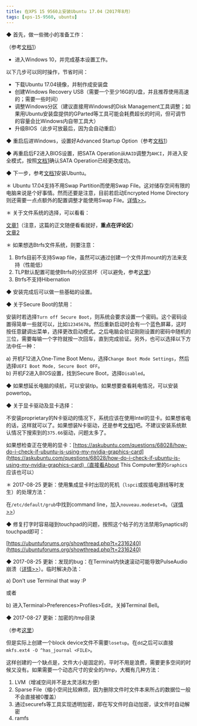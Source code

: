 ```yaml
---
title: 在XPS 15 9560上安装Ubuntu 17.04（2017年8月）
tags: [xps-15-9560, ubuntu]
---
```


◆ 首先，做一些微小的准备工作：

（参考[文档1][rcasero]）

* 进入Windows 10，并完成基本设置工作。

以下几步可以同时操作，节省时间：

* 下载Ubuntu 17.04镜像，并制作成安装盘
* 创建Windows Recovery USB（需要一个至少16G的U盘，并且推荐使用高速的；需要一些时间）
* 调整Windows分区（建议直接用Windows的Disk Management工具调整；如果用Ubuntu安装盘提供的GParted等工具可能会耗费超长的时间，但可调节的容量会比Windows内自带工具大）
* 升级BIOS（此步可放最后，因为会自动重启）

◆ 重启后进Windows，设置好Advanced Startup Option（参考[文档1][rcasero]）

◆ 再重启后F2进入BIOS设置，把SATA Operation从`RAID`调整为`AHCI`，并进入安全模式，按照[文档1][rcasero]确认SATA Operation已经更改成功。

◆ 下一步，参考[文档1][rcasero]安装Ubuntu。

＊ Ubuntu 17.04支持不用Swap Partition而使用Swap File。这对储存空间有限的电脑来说是个好事情。然而还要是注意，目前若启动Encrypted Home Directory则还需要一点点额外的配置调整才能使用Swap File。[详情>>](https://bugs.launchpad.net/ubuntu/+source/ecryptfs-utils/+bug/1670336)。

＊ 关于文件系统的选择，可以看看：

[文章1](https://www.maketecheasier.com/best-linux-filesystem-for-ssd/)（注意，这篇的正文随便看看就好，__重点在评论区__）<br />
[文章2](https://www.reddit.com/r/linuxquestions/comments/4va691/what_are_the_advantages_if_any_of_btrfs_over_ext4/)

＊ 如果想选Btrfs文件系统，则要注意：

1. Btrfs目前不支持Swap file，虽然可以通过创建一个文件并mount的方法来支持（性能低）
1. TLP默认配置可能使Btrfs的分区损坏（可以避免，参考[这里](https://github.com/linrunner/TLP/issues/128#issuecomment-75454692)）
1. Btrfs不支持Hibernation

◆ 安装完成后可以做一些基础的设置。

◆ 关于Secure Boot的禁用：

安装时若选择`Turn off Secure Boot`，则系统会要求设置一个密码。这个密码设置得简单一些就可以，比如`12345678`。然后重新启动时会有一个蓝色屏幕，这时按任意鍵调出菜单，选择更改启动模式。之后电脑会验证刚刚设置的密码中随机的三位，需要每输一个字符就按一次回车，直到完成验证。另外，也可以选择以下方法中任一种：

a) 开机F12进入One-Time Boot Menu，选择`Change Boot Mode Settings`，然后选择`UEFI Boot Mode, Secure Boot OFF`。<br />
b) 开机F2进入BIOS设置，找到Secure Boot，选择`Disabled`。

◆ 如果想延长电脑的续航，可以安装tlp。如果想要查看耗电情况，可以安装powertop。

◆ 关于显卡驱动及显卡选择：

不安装proprietary的N卡驱动的情况下，系统应该在使用Intel的显卡。如果想省电的话，这样就可以了。如果想装N卡驱动，还是参考[文档1][rcasero]吧。不建议安装系统默认情况下搜索到的`375.66`驱动，问题太多了。

如果想检查正在使用的显卡：[https://askubuntu.com/questions/68028/how-do-i-check-if-ubuntu-is-using-my-nvidia-graphics-card](https://askubuntu.com/questions/68028/how-do-i-check-if-ubuntu-is-using-my-nvidia-graphics-card)（直接看About This Computer里的`Graphics`应该也可以）

＊ 2017-08-25 更新：使用集成显卡时出现的死机（`lspci`或拔插电源线等时发生）的处理方法：

在`/etc/default/grub`中找到command line，加入`nouveau.modeset=0`。（[详情>>](https://cnly.github.io/2017/08/25/fix-system-hangs-xps-15-9560.html)）

◆ 修复打字时容易碰到touchpad的问题，按照这个帖子的方法禁用Synaptics的touchpad即可：

[https://ubuntuforums.org/showthread.php?t=2316240](https://ubuntuforums.org/showthread.php?t=2316240)

[rcasero]: https://github.com/rcasero/doc/wiki/Ubuntu-linux-on-Dell-XPS-15-(9560)

◆ 2017-08-25 更新：发现的bug：在Terminal内快速滚动可能导致PulseAudio崩溃（[详情>>](https://bugs.launchpad.net/ubuntu/+source/pulseaudio/+bug/1689555)）。临时解决办法：

a) Don't use Terminal that way :P

或者

b) 进入Terminal>Preferences>Profiles>Edit，关掉Terminal Bell。

◆ 2017-08-27 更新：加密的/tmp目录

（参考[这里](https://ubuntuforums.org/showthread.php?t=2099797)）

但是实际上创建一个block device文件不需要`losetup`。在`dd`之后可以直接`mkfs.ext4 -O ^has_journal <FILE>`。

这样创建的一个缺点是，文件大小是固定的，平时不用是浪费，需要更多空间的时候又没有。如果需要一个动态尺寸的安全的/tmp，大概有几种方法：

1. LVM（增减空间并不是太灵活和方便）
1. Sparse File（缩小空间比较麻烦，因为删除文件时文件本来所占的数据位一般不会直接被0覆盖）
1. 通过securefs等工具实现透明加密，即在写文件时自动加密，读文件时自动解密
1. ramfs
